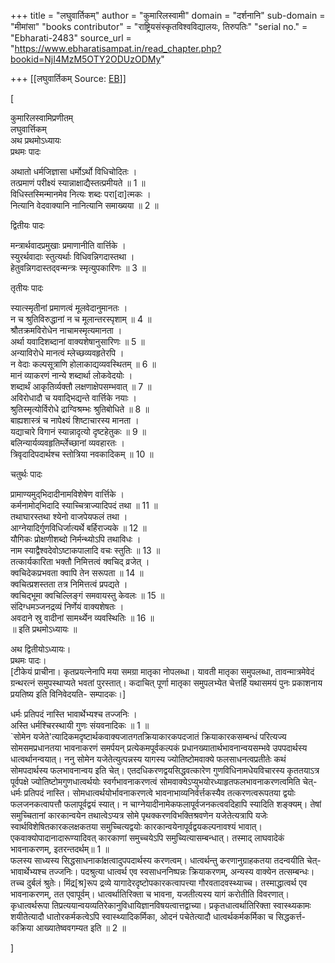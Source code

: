 +++
title = "लघुवार्तिकम्"
author = "कुमारिलस्वामी"
domain = "दर्शनानि"
sub-domain = "मीमांसा"
"books contributor" = "राष्ट्रियसंस्कृतविश्वविद्यालयः, तिरुपतिः"
"serial no." = "Ebharati-2483"
source_url = "https://www.ebharatisampat.in/read_chapter.php?bookid=NjI4MzM5OTY2ODUzODMy"

+++
[[लघुवार्तिकम्	Source: [EB](https://www.ebharatisampat.in/read_chapter.php?bookid=NjI4MzM5OTY2ODUzODMy)]]

\[

   कुमारिलस्वामिप्रणीतम्  
    लघुवार्त्तिकम्  
   अथ प्रथमोऽध्यायः  
    प्रथमः पादः

 अथातो धर्मजिज्ञासा धर्मोऽर्थो विधिचोदितः ।  
 तत्प्रमाणं परीक्ष्यं स्यान्नाक्षाद्यैस्तत्प्रमीयते ॥ 1 ॥  
 विधिस्तस्मिन्मानमेव नित्यः शब्दः परा\[दा\]त्मकः ।  
 नित्यानि वेदवाक्यानि नानित्यानि समाख्यया ॥ 2 ॥  
   
   द्वितीयः पादः

 मन्त्रार्थवादप्रमुखाः प्रमाणानीति वार्त्तिके ।  
 स्युरर्थवादाः स्तुत्यर्थाः विधिवन्निगदास्तथा ।  
 हेतुवन्निगदास्तद्‌वन्मन्त्रः स्मृत्युपकारिणः ॥ 3 ॥  
   
   तृतीयः पादः

 स्यात्स्मृतीनां प्रमाणत्वं मूलवेदानुमानतः ।  
 न च श्रुतिविरुद्धानां न च मूलान्तरस्पृशाम् ॥ 4 ॥  
 श्रौतक्रमविरोधेन नाचामस्मृत्यमानता ।  
 अर्था यवादिशब्दानां वाक्यशेषानुसारिणः ॥ 5 ॥  
 अन्याविरोधे मानत्वं म्लेच्छव्यवहृतेरपि ।  
 न वेदाः कल्पसूत्राणि होलाकाद्यव्यवस्थितम् ॥ 6 ॥  
 मानं व्याकरणं नान्ये शब्दार्था लोकवेदयोः ।  
 शब्दार्थं आकृतिर्व्यक्तौ लक्षणाक्षेपसम्भवात् ॥ 7 ॥  
 अविरोधादौ च यवाद्भिद्यन्ते वार्त्तिके नयाः ।  
 श्रुतिस्मृत्योर्विरोधे द्राग्विश्रम्भः श्रुतिबोधिते ॥ 8 ॥  
 बाह्यशास्त्रं च नापेक्ष्यं शिष्टाचारस्य मानता ।  
 यद्याचारे विगानं स्यान्नादृत्यो दृष्टहेतुकः ॥ 9 ॥  
 बलिन्यार्यव्यवहृतिर्म्लेच्छानां व्यवहारतः ।  
 त्रिवृदादिपदार्थश्च स्तोत्रिया नवकादिकम् ॥ 10 ॥

   चतुर्थः पादः

 प्रामाण्यमुद्‌भिदादीनामविशेषेण वार्त्तिके ।  
 कर्मनामोद्‌भिदादि स्याच्चित्राज्यादिपदं तथा ॥ 11 ॥  
 तथाघारस्तथा श्येनो वाजपेयफलं तथा ।  
 आग्नेयादिर्गुणविधिर्जात्यर्थे बर्हिराज्यके ॥ 12 ॥  
 यौगिकः प्रोक्षणीशब्दो निर्मन्थ्योऽपि तथाविधः ।  
 नाम स्याद्वैश्वदेवोऽष्टाकपालादि वचः स्तुतिः ॥ 13 ॥  
 तत्कार्यकारिता भक्तौ निमित्तत्वं क्वचिद् व्रजेत् ।  
 क्वचिदेकप्रभवता क्वापि तेन सरूपता ॥ 14 ॥  
 क्वचित्प्रशस्तता तत्र निमित्तत्वं प्रपद्यते ।  
 क्वचिद्भूमा क्वचिल्लिङ्गं समवायस्तु केवलः ॥ 15 ॥  
 संदिग्धमञ्जनद्रव्यं निर्णेयं वाक्यशेषतः ।  
 अवदाने स्रु वादीनां सामर्थ्येन व्यवस्थितिः ॥ 16 ॥  
  ॥ इति प्रथमोऽध्यायः ॥





   अथ द्वितीयोऽध्यायः।  
    प्रथमः पादः।  
  \[टीकेयं प्राचीना। कृतप्रयत्नेनापि मया समग्रा मातृका नोपलब्धा। यावती मातृका समुपलब्धा, तावन्मात्रमेवेदं ग्रन्थरत्नं समुपस्थाप्यते भवतां पुरस्तात्। कदाचित् पूर्णा मातृका समुपलभ्येत चेत्तर्हि यथासमयं पुनः प्रकाशनाय प्रयतिष्य इति विनिवेदयति- सम्पादकः।\]

  धर्मः प्रतिपदं नास्ति भावार्थेभ्यश्च तज्जनिः ।  
  अस्ति धर्मश्चिरस्थायी गुणः संयवनादिकः ॥ 1 ॥  
  \`सोमेन यजेते'त्यादिकमदृष्टार्थकवाक्यजातगतक्रियाकारकपदजातं क्रियाकारकसम्बन्धं परित्यज्य सोमसमप्रधानतया भावनाकरणं समर्पयन् प्रत्येकमपूर्वकल्पकं प्रधानख्यातार्थभावनान्वयसम्भवे उपपदार्थस्य धात्वर्थानन्वयात्। ननु सोमेन यजेतेत्युत्पन्नस्य यागस्य ज्योतिष्टोमवाक्ये फलसाधनत्वप्रतीतेः कथं सोमपदार्थस्य फलभावनान्वय इति चेत्। एतदधिकरणद्वयसिद्धवत्कारेण गुणविधिनामधेयविचारस्य कृततयाऽत्र पूर्वपक्षे ज्योतिष्टोमगुणधात्वर्थयोः स्वर्गभावनाकरणत्वं सोमवाक्येऽप्युभयोरध्याहृतफलभावनाकरणत्वमिति चेत्- धर्मः प्रतिपदं नास्ति। सोमधात्वर्थयोर्भावनाकरणत्वे भावनाभाव्यनिर्वर्त्तकस्यैव तत्करणत्वरूपतया द्वयोः फलजनकत्वापत्तौ फलापूर्वद्वयं स्यात्। न चाग्नेयादीनामेकफलापूर्वजनकत्ववदिहापि स्यादिति शङ्क्यम्। तेषां समुच्चितानां कारकान्वयेन तथात्वेऽप्यत्र सोमे पृथक्करणविभक्तिश्रवणेन यजेतेत्यत्रापि यजेः स्वार्थविशेषितकारकलक्षकतया समुच्चित्यद्वयोः कारकान्वयेनापूर्वद्वयकल्पनावश्यं भावात्। एकवाक्योपादानादारूण्यादिवत् कारकाणां समुच्चयेऽपि समुच्यित्यासम्बन्धात्। तस्माद् लाघवादेकं भावनाकरणम्, इतरन्तदर्थम्॥ 1 ॥  
  फलस्य साध्यस्य सिद्धसाधनाकांक्षत्वादुपपदार्थस्य करणत्वम्। धात्वर्थन्तु करणानुग्राहकतया तदन्वयीति चेत्- भावार्थेभ्यश्च तज्जनिः। पदश्रुत्या धात्वर्थ एव स्वसाधननिष्पन्नः क्रियाकरणम्, अन्यस्य वाक्येन तत्सम्बन्धः। तच्च दुर्बलं श्रुतेः। मिंद्र\[श्र\]रूप द्रव्ये यागादेरदृष्टोपकारकत्वापत्त्या गौरवतादवस्थ्याच्च। तस्माद्धात्वर्थ एव भावनाकरणम्, तत एवापूर्वम्। धात्वर्थातिरिक्ता च भावना, यजतीत्यस्य यागं करोतीति विवरणात्। कृधात्वर्थरूपा तिप्रत्ययान्वयव्यतिरेकानुविधायिज्ञानविषयत्वात्तद्वाच्या। प्रकृतधात्वर्थातिरिक्ता स्वास्थ्यकामः शयीतेत्यादौ धातोरकर्मकत्वेऽपि स्वास्थ्यादिकर्मिका, ओदनं पचेतेत्यादौ धात्वर्थकर्मकर्मिका च सिद्धकर्त्त-कक्रिया आख्यातेष्ववगम्यत इति ॥ 2 ॥



\]
